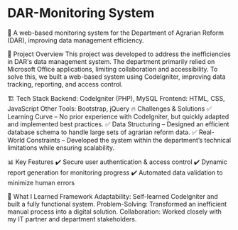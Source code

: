 # DAR-Monitoring System
🚀 A web-based monitoring system for the Department of Agrarian Reform (DAR), improving data management efficiency.

📌 Project Overview
This project was developed to address the inefficiencies in DAR's data management system. The department primarily relied on Microsoft Office applications, limiting collaboration and accessibility. To solve this, we built a web-based system using CodeIgniter, improving data tracking, reporting, and access control.

🏗 Tech Stack
Backend: CodeIgniter (PHP), MySQL
Frontend: HTML, CSS, JavaScript
Other Tools: Bootstrap, jQuery
🔥 Challenges & Solutions
✅ Learning Curve – No prior experience with CodeIgniter, but quickly adapted and implemented best practices.
✅ Data Structuring – Designed an efficient database schema to handle large sets of agrarian reform data.
✅ Real-World Constraints – Developed the system within the department’s technical limitations while ensuring scalability.

📊 Key Features
✔️ Secure user authentication & access control
✔️ Dynamic report generation for monitoring progress
✔️ Automated data validation to minimize human errors

🎯 What I Learned
Framework Adaptability: Self-learned CodeIgniter and built a fully functional system.
Problem-Solving: Transformed an inefficient manual process into a digital solution.
Collaboration: Worked closely with my IT partner and department stakeholders.
